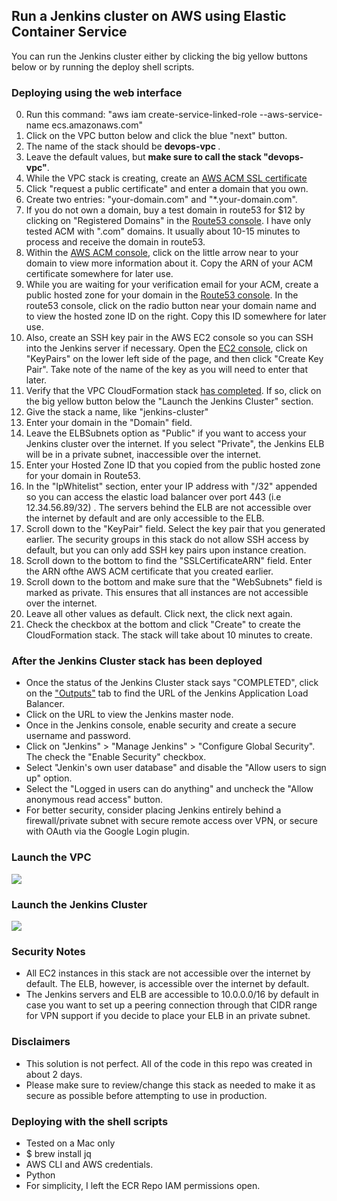 ## Run a Jenkins cluster on AWS using Elastic Container Service
You can run the Jenkins cluster either by clicking the big yellow buttons below or by running the deploy shell scripts.


### Deploying using the web interface
0) Run this command: "aws iam create-service-linked-role --aws-service-name ecs.amazonaws.com"
1) Click on the VPC button below and click the blue "next" button.
2) The name of the stack should be <b> devops-vpc </b>.
3) Leave the default values, but <b> make sure to call the stack "devops-vpc"</b>.
4) While the VPC stack is creating, create an [AWS ACM SSL certificate](https://console.aws.amazon.com/acm)
5) Click "request a public certificate" and enter a domain that you own.
6) Create two entries: "your-domain.com" and "*.your-domain.com".
7) If you do not own a domain, buy a test domain in route53 for $12 by clicking on "Registered Domains" in the [Route53 console](http://console.aws.amazon.com/route53). I have only tested ACM with ".com" domains. It usually about 10-15 minutes to process and receive the domain in route53. 
8) Within the [AWS ACM console](https://console.aws.amazon.com/acm), click on the little arrow near to your domain to view more information about it. Copy the ARN of your ACM certificate somewhere for later use.
9) While you are waiting for your verification email for your ACM, create a public hosted zone for your domain in the [Route53 console](http://console.aws.amazon.com/route53). In the route53 console, click on the radio button near your domain name and to view the hosted zone ID on the right. Copy this ID somewhere for later use.
10) Also, create an SSH key pair in the AWS EC2 console so you can SSH into the Jenkins server if necessary. Open the [EC2 console](https://console.aws.amazon.com/ec2), click on "KeyPairs" on the lower left side of the page, and then click "Create Key Pair". Take note of the name of the key as you will need to enter that later.
11) Verify that the VPC CloudFormation stack [has completed](http://console.aws.amazon.com/cloudformation). If so, click on the big yellow button below the "Launch the Jenkins Cluster" section.
12) Give the stack a name, like "jenkins-cluster"
13) Enter your domain in the "Domain" field.
14) Leave the ELBSubnets option as "Public" if you want to access your Jenkins cluster over the internet. If you select "Private", the Jenkins ELB will be in a private subnet, inaccessible over the internet.
15) Enter your Hosted Zone ID that you copied from the public hosted zone for your domain in Route53.
16) In the "IpWhitelist" section, enter your IP address with "/32" appended so you can access the elastic load balancer over port 443 (i.e 12.34.56.89/32) . The servers behind the ELB are not accessible over the internet by default and are only accessible to the ELB. 
17) Scroll down to the "KeyPair" field. Select the key pair that you generated earlier. The security groups in this stack do not allow SSH access by default, but you can only add SSH key pairs upon instance creation.
18) Scroll down to the bottom to find the "SSLCertificateARN" field. Enter the ARN ofthe AWS ACM certificate that you created earlier. 
19) Scroll down to the bottom and make sure that the "WebSubnets" field is marked as private. This ensures that all instances are not accessible over the internet. 
20) Leave all other values as default. Click next, the click next again. 
21) Check the checkbox at the bottom and click "Create" to create the CloudFormation stack. The stack will take about 10 minutes to create.

### After the Jenkins Cluster stack has been deployed
* Once the status of the Jenkins Cluster stack says "COMPLETED", click on the ["Outputs"](https://console.aws.amazon.com/cloudformation) tab to find the URL of the Jenkins Application Load Balancer.
* Click on the URL to view the Jenkins master node.
* Once in the Jenkins console, enable security and create a secure username and password.
* Click on "Jenkins" > "Manage Jenkins" > "Configure Global Security". The check the "Enable Security" checkbox. 
* Select "Jenkin's own user database" and disable the "Allow users to sign up" option.
* Select the "Logged in users can do anything" and uncheck the "Allow anonymous read access" button.
* For better security, consider placing Jenkins entirely behind a firewall/private subnet with secure remote access over VPN, or secure with OAuth via the Google Login plugin.

 
  

<h3> Launch the VPC </h3>
</a>
<a href="https://console.aws.amazon.com/cloudformation/home?region=us-east-1#/stacks/new?templateURL=https://s3.amazonaws.com/jasondebolt-public/template-vpc.json">
<img src="https://s3.amazonaws.com/cloudformation-examples/cloudformation-launch-stack.png">
</a>

<h3> Launch the Jenkins Cluster </h3>
</a>
<a href="https://console.aws.amazon.com/cloudformation/home?region=us-east-1#/stacks/new?templateURL=https://s3.amazonaws.com/jasondebolt-public/template-jenkins-cluster.json">
<img src="https://s3.amazonaws.com/cloudformation-examples/cloudformation-launch-stack.png">
</a>

### Security Notes
* All EC2 instances in this stack are not accessible over the internet by default. The ELB, however, is accessible over the internet by default.
* The Jenkins servers and ELB are accessible to 10.0.0.0/16 by default in case you want to set up a peering connection through that CIDR range for VPN support if you decide to place your ELB in an private subnet.

### Disclaimers
* This solution is not perfect. All of the code in this repo was created in about 2 days. 
* Please make sure to review/change this stack as needed to make it as secure as possible before attempting to use in production.

### Deploying with the shell scripts
* Tested on a Mac only
* $ brew install jq
* AWS CLI and AWS credentials.
* Python
* For simplicity, I left the ECR Repo IAM permissions open.
